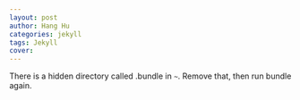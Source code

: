 ```yaml
---
layout: post
author: Hang Hu
categories: jekyll
tags: Jekyll 
cover: 
---
```


There is a hidden directory called .bundle in `~`. Remove that, then run bundle again.

